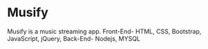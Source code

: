 # Musify
Musify is a music streaming app. Front-End- HTML, CSS, Bootstrap, JavaScript, jQuery, Back-End- Nodejs, MYSQL
